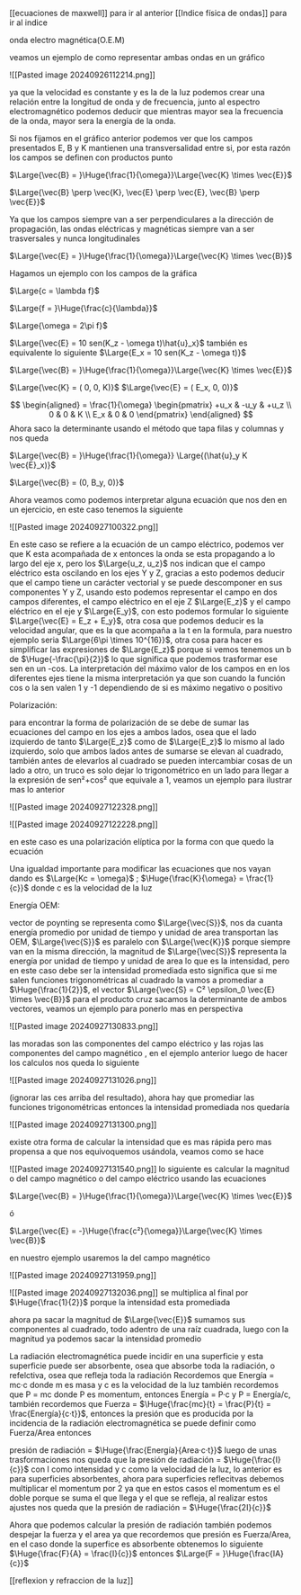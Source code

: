 [[ecuaciones de maxwell]] para ir al anterior 
[[Indice física de ondas]] para ir al indice

onda electro magnética(O.E.M)

veamos un ejemplo de como representar ambas ondas en un gráfico 

![[Pasted image 20240926112214.png]]

ya que la velocidad es constante y es la de la luz podemos crear una relación entre la longitud de onda y de frecuencia, junto al espectro electromagnético podemos deducir que 
mientras mayor sea la frecuencia de la onda, mayor sera la energía de la onda.

Si nos fijamos en el gráfico anterior podemos ver que los campos presentados E, B y K mantienen una transversalidad entre si, por esta razón los campos se definen con productos punto

$\Large{\vec{B} = }\Huge{\frac{1}{\omega}}\Large{\vec{K} \times \vec{E}}$     

$\Large{\vec{B} \perp \vec{K}, \vec{E} \perp \vec{E}, \vec{B} \perp \vec{E}}$ 

Ya que los campos siempre van a ser perpendiculares a la dirección de propagación, las ondas eléctricas y magnéticas siempre van a ser trasversales y nunca longitudinales 

$\Large{\vec{E} = }\Huge{\frac{1}{\omega}}\Large{\vec{K} \times \vec{B}}$     

Hagamos un ejemplo con los campos de la gráfica 

$\Large{c = \lambda f}$ 

$\Large{f = }\Huge{\frac{c}{\lambda}}$  

$\Large{\omega = 2\pi f}$ 

$\Large{\vec{E} = 10 sen(K_z - \omega t)\hat{u}_x}$  también es equivalente lo siguiente $\Large{E_x = 10 sen(K_z - \omega t)}$ 

$\Large{\vec{B} = }\Huge{\frac{1}{\omega}}\Large{\vec{K} \times \vec{E}}$      

$\Large{\vec{K} = ( 0, 0, K)}$ 
$\Large{\vec{E} = ( E_x, 0, 0)}$ 

$$
\begin{aligned}
= \frac{1}{\omega}
\begin{pmatrix}
+u_x & -u_y & +u_z \\
0 & 0 & K \\
E_x & 0 & 0
\end{pmatrix}
\end{aligned}
$$
Ahora saco la determinante usando el método que tapa filas y columnas y nos queda

$\Large{\vec{B} = }\Huge{\frac{1}{\omega}} \Large{(\hat{u}_y K \vec{E}_x)}$   

$\Large{\vec{B} = (0, B_y, 0)}$ 

Ahora veamos como podemos interpretar alguna ecuación que nos den en un ejercicio, en este caso tenemos la siguiente 

![[Pasted image 20240927100322.png]]

En este caso se refiere a la ecuación de un campo eléctrico, podemos ver que K esta acompañada de x entonces la onda se esta propagando a lo largo del eje x, pero los $\Large{u_z, u_z}$ nos 
indican que el campo eléctrico esta oscilando en los ejes Y y Z, gracias a esto podemos deducir que el campo tiene un carácter vectorial y se puede descomponer en sus componentes 
Y y Z, usando esto podemos representar el campo en dos campos diferentes, el campo eléctrico en el eje Z $\Large{E_z}$ y el campo eléctrico en el eje y $\Large{E_y}$, con esto podemos formular lo siguiente 
$\Large{\vec{E} = E_z + E_y}$, otra cosa que podemos deducir es la velocidad angular, que es la que acompaña a la t en la formula, para nuestro ejemplo seria $\Large{6\pi \times 10^{16}}$, otra cosa para hacer es 
simplificar las expresiones de $\Large{E_z}$ porque si vemos tenemos un b de $\Huge{-\frac{\pi}{2}}$ lo que significa que podemos trasformar ese sen en un -cos. La interpretación del máximo valor de los campos en en
los diferentes ejes tiene la misma interpretación ya que son cuando la función cos o la sen valen 1 y -1 dependiendo de si es máximo negativo o positivo 

Polarización:

para encontrar la forma de polarización de se debe de sumar las ecuaciones del campo en los ejes a ambos lados, osea que el lado izquierdo de tanto $\Large{E_z}$ como de $\Large{E_z}$ lo mismo al lado 
izquierdo, solo que ambos lados antes de sumarse se elevan al cuadrado, también antes de elevarlos al cuadrado se pueden intercambiar cosas de un lado a otro, un truco es solo dejar lo 
trigonométrico en un lado para llegar a la expresión de sen²+cos² que equivale a 1, veamos un ejemplo para ilustrar mas lo anterior 

![[Pasted image 20240927122328.png]]

![[Pasted image 20240927122228.png]]

en este caso es una polarización elíptica por la forma con que quedo la ecuación 

Una igualdad importante para modificar las ecuaciones que nos vayan dando es $\Large{Kc = \omega}$ ; $\Huge{\frac{K}{\omega} = \frac{1}{c}}$ donde c es la velocidad de la luz 

Energía OEM:

vector de poynting se representa como $\Large{\vec{S}}$, nos da cuanta energía promedio por unidad de tiempo y unidad de area transportan las OEM, $\Large{\vec{S}}$ es paralelo con $\Large{\vec{K}}$ porque siempre 
van en la misma dirección, la magnitud de $\Large{\vec{S}}$ representa la energía por unidad de tiempo y unidad de area lo que es la intensidad, pero en este caso debe ser la intensidad promediada
esto significa que si me salen funciones trigonométricas al cuadrado la vamos a promediar a $\Huge{\frac{1}{2}}$, el vector $\Large{\vec{S} = C² \epsilon_0 \vec{E} \times \vec{B}}$  para el producto cruz sacamos la determinante 
de ambos vectores, veamos un ejemplo para ponerlo mas en perspectiva

![[Pasted image 20240927130833.png]]

las moradas son las componentes del campo eléctrico y las rojas las componentes del campo magnético , en el ejemplo anterior luego de hacer los calculos nos queda lo siguiente 

![[Pasted image 20240927131026.png]]

(ignorar las ces arriba del resultado), ahora hay que promediar las funciones trigonométricas entonces la intensidad promediada nos quedaría 

![[Pasted image 20240927131300.png]]

existe otra forma de calcular la intensidad que es mas rápida pero mas propensa a que nos equivoquemos usándola, veamos como se hace 

![[Pasted image 20240927131540.png]]
lo siguiente es calcular la magnitud o del campo magnético o del campo eléctrico usando las ecuaciones 

$\Large{\vec{B} = }\Huge{\frac{1}{\omega}}\Large{\vec{K} \times \vec{E}}$     

ó 

$\Large{\vec{E} = -}\Huge{\frac{c²}{\omega}}\Large{\vec{K} \times \vec{B}}$     

en nuestro ejemplo usaremos la del campo magnético 

![[Pasted image 20240927131959.png]]

![[Pasted image 20240927132036.png]]
se multiplica al final por $\Huge{\frac{1}{2}}$  porque la intensidad esta promediada 

ahora pa sacar la magnitud de $\Large{\vec{E}}$ sumamos sus componentes al cuadrado, todo adentro de una raíz cuadrada, luego con la magnitud ya podemos sacar la intensidad promedio 

La radiación electromagnética puede incidir en una superficie y esta superficie puede ser absorbente, osea que absorbe toda la radiación, o refelctiva, osea que refleja toda la radiación
Recordemos que Energía = mc·c donde m es masa y c es la velocidad de la luz también recordemos que P = mc donde P es momentum, entonces Energía = P·c y P = Energía/c, también 
recordemos  que Fuerza = $\Huge{\frac{mc}{t} = \frac{P}{t} = \frac{Energía}{c·t}}$, entonces la presión que es producida por la incidencia de la radiación electromagnética se puede definir como Fuerza/Area entonces 

presión de radiación = $\Huge{\frac{Energía}{Area·c·t}}$ luego de unas trasformaciones nos queda que la presión de radiación = $\Huge{\frac{I}{c}}$ con I como intensidad y c como la velocidad de la luz, lo anterior es
para superficies absorbentes, ahora para superficies reflecitvas debemos multiplicar el momentum por 2 ya que en estos casos el momentum es el doble porque se suma el que llega 
y el que se refleja, al realizar estos ajustes nos queda que la presión de radiación = $\Huge{\frac{2I}{c}}$

Ahora que podemos calcular la presión de radiación también podemos despejar la fuerza y el area ya que recordemos que presión es Fuerza/Area, en el caso donde la superfice es absorbente 
obtenemos lo siguiente $\Huge{\frac{F}{A} = \frac{I}{c}}$ entonces $\Large{F = }\Huge{\frac{IA}{c}}$ 


[[reflexion y refraccion de la luz]]